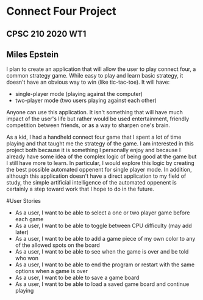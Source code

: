 # Connect Four Project

## CPSC 210 2020 WT1 

## Miles Epstein

I plan to create an application that will allow the user
to play connect four, a common strategy game. While easy
to play and learn basic strategy, it doesn't have an obvious way to win
(like tic-tac-toe). It will have:
- single-player mode (playing 
against the computer) 
- two-player mode (two users playing
against each other) 

Anyone can use this application. It isn't something that
will have much impact of the user's life but rather would be used
 entertainment, friendly competition between
friends, or as a way to sharpen one's brain. 

As a kid, I had a handheld connect four game that I
spent a lot of time playing and that taught me the 
strategy of the game. I am interested in this
project both because it is something I personally enjoy and
because I already have some idea of the complex logic
of being good at the game but I still have more to learn. 
In particular, I would explore this logic by creating
the best possible automated oppenent for single player mode.
In addition, although this application doesn't have a direct
application to my field of study, the simple artificial
intelligence of the automated oppenent is certainly a step
toward work that I hope to do in the future.

#User Stories
- As a user, I want to be able to select a one or two player game before each game
- As a user, I want to be able to toggle between CPU difficulty (may add later)
- As a user, I want to be able to add a game piece of my own color to any of the allowed spots on the board
- As a user, I want to be able to see when the game is over and be told who won
- As a user, I want to be able to end the program or restart with the same options when a game is over
- As a user, I want to be able to save a game board
- As a user, I want to be able to load a saved game board and continue playing
